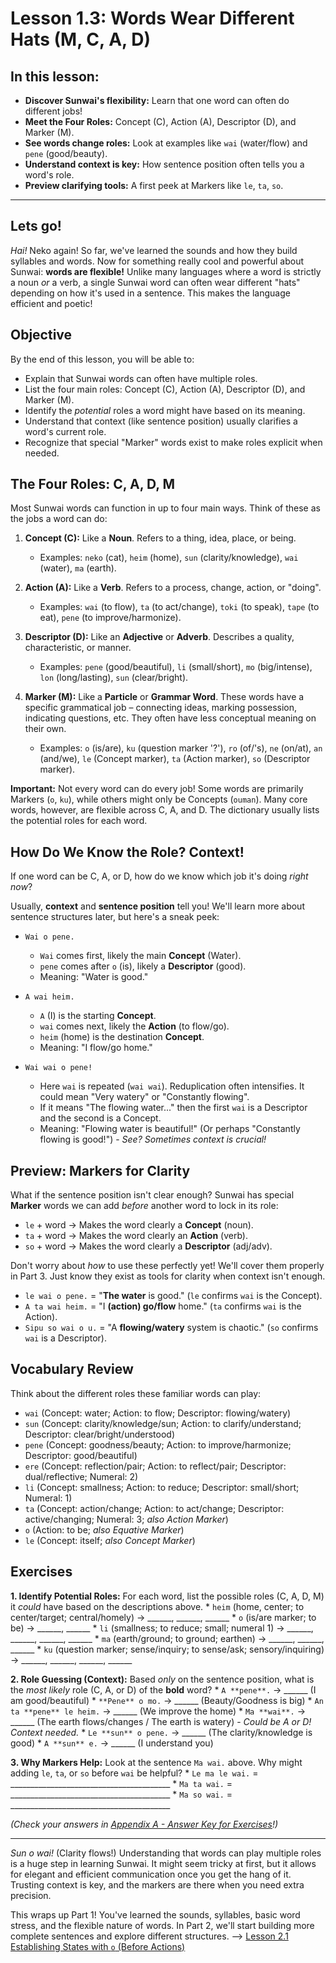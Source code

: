
# Lesson 1.3: Words Wear Different Hats (M, C, A, D)

## In this lesson:

*   **Discover Sunwai's flexibility:** Learn that one word can often do different jobs!
*   **Meet the Four Roles:** Concept (C), Action (A), Descriptor (D), and Marker (M).
*   **See words change roles:** Look at examples like `wai` (water/flow) and `pene` (good/beauty).
*   **Understand context is key:** How sentence position often tells you a word's role.
*   **Preview clarifying tools:** A first peek at Markers like `le`, `ta`, `so`.

---
## Lets go!

*Hai!* Neko again! So far, we've learned the sounds and how they build syllables and words. Now for something really cool and powerful about Sunwai: **words are flexible!** Unlike many languages where a word is strictly a noun *or* a verb, a single Sunwai word can often wear different "hats" depending on how it's used in a sentence. This makes the language efficient and poetic!

## Objective

By the end of this lesson, you will be able to:

*   Explain that Sunwai words can often have multiple roles.
*   List the four main roles: Concept (C), Action (A), Descriptor (D), and Marker (M).
*   Identify the *potential* roles a word might have based on its meaning.
*   Understand that context (like sentence position) usually clarifies a word's current role.
*   Recognize that special "Marker" words exist to make roles explicit when needed.

## The Four Roles: C, A, D, M

Most Sunwai words can function in up to four main ways. Think of these as the jobs a word can do:

1.  **Concept (C):** Like a **Noun**. Refers to a thing, idea, place, or being.
    *   Examples: `neko` (cat), `heim` (home), `sun` (clarity/knowledge), `wai` (water), `ma` (earth).

2.  **Action (A):** Like a **Verb**. Refers to a process, change, action, or "doing".
    *   Examples: `wai` (to flow), `ta` (to act/change), `toki` (to speak), `tape` (to eat), `pene` (to improve/harmonize).

3.  **Descriptor (D):** Like an **Adjective** or **Adverb**. Describes a quality, characteristic, or manner.
    *   Examples: `pene` (good/beautiful), `li` (small/short), `mo` (big/intense), `lon` (long/lasting), `sun` (clear/bright).

4.  **Marker (M):** Like a **Particle** or **Grammar Word**. These words have a specific grammatical job – connecting ideas, marking possession, indicating questions, etc. They often have less conceptual meaning on their own.
    *   Examples: `o` (is/are), `ku` (question marker '?'), `ro` (of/'s), `ne` (on/at), `an` (and/we), `le` (Concept marker), `ta` (Action marker), `so` (Descriptor marker).

**Important:** Not every word can do every job! Some words are primarily Markers (`o`, `ku`), while others might only be Concepts (`ouman`). Many core words, however, are flexible across C, A, and D. The dictionary usually lists the potential roles for each word.

## How Do We Know the Role? Context!

If one word can be C, A, or D, how do we know which job it's doing *right now*?

Usually, **context** and **sentence position** tell you! We'll learn more about sentence structures later, but here's a sneak peek:

*   `Wai o pene.`
    *   `Wai` comes first, likely the main **Concept** (Water).
    *   `pene` comes after `o` (is), likely a **Descriptor** (good).
    *   Meaning: "Water is good."

*   `A wai heim.`
    *   `A` (I) is the starting **Concept**.
    *   `wai` comes next, likely the **Action** (to flow/go).
    *   `heim` (home) is the destination **Concept**.
    *   Meaning: "I flow/go home."

*   `Wai wai o pene!`
    *   Here `wai` is repeated (`wai wai`). Reduplication often intensifies. It could mean "Very watery" or "Constantly flowing".
    *   If it means "The flowing water..." then the first `wai` is a Descriptor and the second is a Concept.
    *   Meaning: "Flowing water is beautiful!" (Or perhaps "Constantly flowing is good!") - *See? Sometimes context is crucial!*

## Preview: Markers for Clarity

What if the sentence position isn't clear enough? Sunwai has special **Marker** words we can add *before* another word to lock in its role:

*   `le` + word -> Makes the word clearly a **Concept** (noun).
*   `ta` + word -> Makes the word clearly an **Action** (verb).
*   `so` + word -> Makes the word clearly a **Descriptor** (adj/adv).

Don't worry about *how* to use these perfectly yet! We'll cover them properly in Part 3. Just know they exist as tools for clarity when context isn't enough.

*   `le wai o pene.` = "**The water** is good." (`le` confirms `wai` is the Concept).
*   `A ta wai heim.` = "I **(action) go/flow** home." (`ta` confirms `wai` is the Action).
*   `Sipu so wai o u.` = "A **flowing/watery** system is chaotic." (`so` confirms `wai` is a Descriptor).

## Vocabulary Review

Think about the different roles these familiar words can play:

*   `wai` (Concept: water; Action: to flow; Descriptor: flowing/watery)
*   `sun` (Concept: clarity/knowledge/sun; Action: to clarify/understand; Descriptor: clear/bright/understood)
*   `pene` (Concept: goodness/beauty; Action: to improve/harmonize; Descriptor: good/beautiful)
*   `ere` (Concept: reflection/pair; Action: to reflect/pair; Descriptor: dual/reflective; Numeral: 2)
*   `li` (Concept: smallness; Action: to reduce; Descriptor: small/short; Numeral: 1)
*   `ta` (Concept: action/change; Action: to act/change; Descriptor: active/changing; Numeral: 3; *also Action Marker*)
*   `o` (Action: to be; *also Equative Marker*)
*   `le` (Concept: itself; *also Concept Marker*)

## Exercises

**1. Identify Potential Roles:** For each word, list the possible roles (C, A, D, M) it *could* have based on the descriptions above.
    *   `heim` (home, center; to center/target; central/homely) -> ______, ______, ______
    *   `o` (is/are marker; to be) -> ______, ______
    *   `li` (smallness; to reduce; small; numeral 1) -> ______, ______, ______, ______
    *   `ma` (earth/ground; to ground; earthen) -> ______, ______, ______
    *   `ku` (question marker; sense/inquiry; to sense/ask; sensory/inquiring) -> ______, ______, ______, ______

**2. Role Guessing (Context):** Based *only* on the sentence position, what is the *most likely* role (C, A, or D) of the **bold** word?
    *   `A **pene**.` -> ______ (I am good/beautiful)
    *   `**Pene** o mo.` -> ______ (Beauty/Goodness is big)
    *   `An ta **pene** le heim.` -> ______ (We improve the home)
    *   `Ma **wai**.` -> ______ (The earth flows/changes / The earth is watery) - *Could be A or D! Context needed.*
    *   `Le **sun** o pene.` -> ______ (The clarity/knowledge is good)
    *   `A **sun** e.` -> ______ (I understand you)

**3. Why Markers Help:** Look at the sentence `Ma wai.` above. Why might adding `le`, `ta`, or `so` before `wai` be helpful?
    *   `Le ma le wai.` = ________________________________________
    *   `Ma ta wai.` = ________________________________________
    *   `Ma so wai.` = ________________________________________

*(Check your answers in [Appendix A - Answer Key for Exercises](../Appendices/Appendix%20A%20-%20Answer%20Key%20for%20Exercises.md)!)*

---

*Sun o wai!* (Clarity flows!) Understanding that words can play multiple roles is a huge step in learning Sunwai. It might seem tricky at first, but it allows for elegant and efficient communication once you get the hang of it. Trusting context is key, and the markers are there when you need extra precision.

This wraps up Part 1! You've learned the sounds, syllables, basic word stress, and the flexible nature of words. In Part 2, we'll start building more complete sentences and explore different structures. --> [Lesson 2.1 Establishing States with `o` (Before Actions)](Lesson%202.1%20Establishing%20States%20with%20`o`%20(Before%20Actions))
